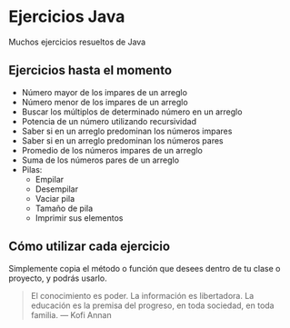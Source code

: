 # Ejercicios Java

Muchos ejercicios resueltos de Java

## Ejercicios hasta el momento
* Número mayor de los impares de un arreglo
* Número menor de los impares de un arreglo
* Buscar los múltiplos de determinado número en un arreglo
* Potencia de un número utilizando recursividad
* Saber si en un arreglo predominan los números impares
* Saber si en un arreglo predominan los números pares
* Promedio de los números impares de un arreglo
* Suma de los números pares de un arreglo
* Pilas:
  * Empilar
  * Desempilar
  * Vaciar pila
  * Tamaño de pila
  * Imprimir sus elementos

## Cómo utilizar cada ejercicio
Simplemente copia el método o función que desees dentro de tu clase o proyecto, y podrás usarlo.

> El conocimiento es poder. La información es libertadora. La educación es la premisa del progreso, en toda sociedad, en toda familia. ― Kofi Annan
